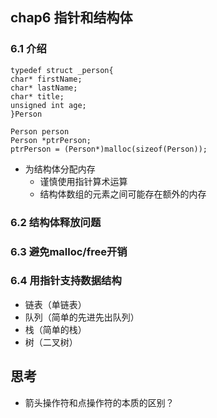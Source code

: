 ##  chap6 指针和结构体

###  6.1 介绍
```
typedef struct _person{  
char* firstName;  
char* lastName;  
char* title;
unsigned int age;
}Person
```  
`Person person`  
`Person *ptrPerson;`  
`ptrPerson = (Person*)malloc(sizeof(Person));`

+ 为结构体分配内存
	+ 谨慎使用指针算术运算
	+ 结构体数组的元素之间可能存在额外的内存

###  6.2 结构体释放问题


###  6.3 避免malloc/free开销


###  6.4 用指针支持数据结构
+ 链表（单链表）
+ 队列（简单的先进先出队列）
+ 栈（简单的栈）
+ 树（二叉树）





##  思考
+ 箭头操作符和点操作符的本质的区别？